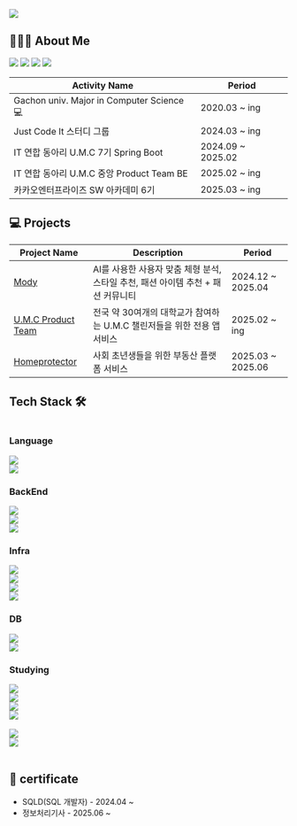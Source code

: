 <a href="https://github.com/devxb/gitanimals">
  <img src="https://render.gitanimals.org/farms/seoshinehyo"/>
</a>


## 🧑🏻‍💻 About Me
<a href="https://seoshinehyo.tistory.com/"><img src="https://img.shields.io/badge/tistory-dd2a7b?style=flat&logo=tistory&logoColor=white"/></a>
<a href="https://www.linkedin.com/in/%EC%83%81%ED%9A%A8-%EC%84%9C-a77a15352/"><img src="https://img.shields.io/badge/LinkedIn-0A66C2?style=flat&logo=inspire&logoColor=white"/></a>
<a href="https://www.instagram.com/seoshinehyo/"><img src="https://img.shields.io/badge/Instagram-dd2a7b?style=flat&logo=Instagram&logoColor=white"/></a>
<a href="https://velog.io/@sshnote"><img src="https://img.shields.io/badge/Velog-20C997?style=flat&logo=Velog&logoColor=white"/></a>



| Activity Name                        | Period                    |
| ----------------------------- | ----------------------- |
| Gachon univ. Major in Computer Science 💻          | 2020.03 ~ ing                 |
| Just Code It 스터디 그룹       | 2024.03 ~ ing           |
| IT 연합 동아리 U.M.C 7기 Spring Boot           | 2024.09 ~ 2025.02       |
| IT 연합 동아리 U.M.C 중앙 Product Team BE       | 2025.02 ~ ing           |
| 카카오엔터프라이즈 SW 아카데미 6기              | 2025.03 ~ ing           |

## 💻 Projects

| Project Name | Description | Period |
| ----------------- | ----------------- | ----------------- |
| <a href="https://github.com/TeamMody/mody-server">Mody</a> | AI를 사용한 사용자 맞춤 체형 분석, 스타일 추천, 패션 아이템 추천 + 패션 커뮤니티 | 2024.12 ~ 2025.04 |
| <a href="https://github.com/University-MakeUs-Challenge-ProductTeam/Product-BE">U.M.C Product Team</a> | 전국 약 30여개의 대학교가 참여하는 U.M.C 챌린저들을 위한 전용 앱 서비스 | 2025.02 ~ ing |
| <a href="https://github.com/Commeliers/real-estate-studybot-ai">Homeprotector</a> | 사회 초년생들을 위한 부동산 플랫폼 서비스 | 2025.03 ~ 2025.06 |

<!--
[![Solved.ac프로필](http://mazassumnida.wtf/api/generate_badge?boj=spring0504)](https://solved.ac/spring0504)
-->


## Tech Stack 🛠
<div style="display:flex; flex-direction:column; align-items:flex-start;">

### Language
<img src="https://img.shields.io/badge/java-%23ED8B00?style=for-the-badge&logo=openjdk&logoColor=white" />
<img src="https://img.shields.io/badge/python-3776AB?style=for-the-badge&logo=python&logoColor=white" />

<!--
<img src="https://img.shields.io/badge/C-00599C?style=for-the-badge&logo=C&logoColor=white"/>
<img src="https://img.shields.io/badge/C++-00599C?style=for-the-badge&logo=cplusplus&logoColor=white">
-->

<!--
### FrontEnd
<img src="https://img.shields.io/badge/html5-E34F26?style=for-the-badge&logo=html5&logoColor=white"> 
<img src="https://img.shields.io/badge/css-1572B6?style=for-the-badge&logo=css3&logoColor=white"> 
<img src="https://img.shields.io/badge/javascript-F7DF1E?style=for-the-badge&logo=javascript&logoColor=black"> 
<img src="https://img.shields.io/badge/react-61DAFB?style=for-the-badge&logo=react&logoColor=white">

-->
    
### BackEnd
<img src="https://img.shields.io/badge/spring-%236DB33F.svg?&style=for-the-badge&logo=spring&logoColor=white" />
<img src="https://img.shields.io/badge/spring_boot-%236DB33F.svg?style=for-the-badge&logo=spring-boot&logoColor=white" />
<img src="https://img.shields.io/badge/FastAPI-009688?style=for-the-badge&logo=fastapi&logoColor=white" />

<!--<img src="https://img.shields.io/badge/Spring Boot-6DB33F?style=for-the-badge&logo=Spring boot&logoColor=white"/>
![LangChain](https://img.shields.io/badge/LangChain-1C3C3C?style=for-the-badge&logo=langchain&logoColor=white)
-->

### Infra
<img src="https://img.shields.io/badge/docker-%232496ED.svg?&style=for-the-badge&logo=docker&logoColor=white" />
<img src="https://img.shields.io/badge/amazon%20aws-%23232F3E.svg?&style=for-the-badge&logo=amazon%20aws&logoColor=white" />
<img src="https://img.shields.io/badge/Oracle Cloud-F80000?style=for-the-badge&logo=oculus&logoColor=white" />
<img src="https://img.shields.io/badge/github%20actions-2671E5.svg?style=for-the-badge&logo=githubactions&logoColor=white" />


<!--
<img src="https://img.shields.io/badge/AWS Lambda-FF9900?style=for-the-badge&logo=AWS Lambda&logoColor=white"/>
<img src="https://img.shields.io/badge/docker-2496ED?style=for-the-badge&logo=docker&logoColor=white">
<img src="https://img.shields.io/badge/Amazon S3-569A31?style=for-the-badge&logo=Amazon S3&logoColor=white">

<img src="https://img.shields.io/badge/Firebase-FFCA28?style=for-the-badge&logo=Firebase&logoColor=white">
<img src="https://img.shields.io/badge/Serverless-FD5750?style=for-the-badge&logo=Serverless&logoColor=white"/> 
<img src="https://img.shields.io/badge/Amazon SQS-FF4F8B?style=for-the-badge&logo=Amazon SQS&logoColor=white"/>
-->

### DB
<img src="https://img.shields.io/badge/MySQL-4479A1?style=for-the-badge&logo=MySQL&logoColor=white" /> 
<img src="https://img.shields.io/badge/mongodb-%2347A248.svg?&style=for-the-badge&logo=mongodb&logoColor=white" />

<!--
<img src="https://img.shields.io/badge/Flyway-CC0200?style=for-the-badge&logo=Flyway&logoColor=white"/>
<img src="https://img.shields.io/badge/PostgreSQL-4169E1?style=for-the-badge&logo=PostgreSQL&logoColor=white"/> 
-->

### Studying
<img src="https://img.shields.io/badge/KakaoCloud-yellow?style=for-the-badge&logo=kakao&logoColor=black" />
<img src="https://img.shields.io/badge/kubernetes-%23326CE5.svg?&style=for-the-badge&logo=kubernetes&logoColor=white" />
<img src="https://img.shields.io/badge/apache%20kafka-%23231F20.svg?&style=for-the-badge&logo=apache%20kafka&logoColor=white" />
<img src="https://img.shields.io/badge/nginx-%23269539.svg?&style=for-the-badge&logo=nginx&logoColor=white" /><br>

<img src="https://img.shields.io/badge/Redis-DC382D?style=for-the-badge&logo=Redis&logoColor=white" /> 
<img src="https://img.shields.io/badge/elasticsearch-%23005571.svg?&style=for-the-badge&logo=elasticsearch&logoColor=white" />

<br>
</div>

## 📝 certificate
* SQLD(SQL 개발자) - 2024.04 ~
* 정보처리기사 - 2025.06 ~

<!--
## stats

![GitHub stats](https://github-readme-stats.vercel.app/api?username=seoshinehyo&show_icons=true&theme=bear)

![Top Langs](https://github-readme-stats.vercel.app/api/top-langs/?username=seoshinehyo&layout=compact&exclude_repo=CrimeStatus) 
-->

